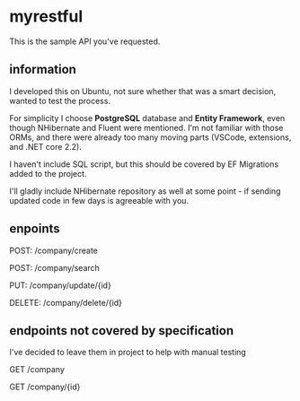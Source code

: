 # myrestful
This is the sample API you've requested.

## information
I developed this on Ubuntu, not sure whether that was a smart decision, wanted to test the process.

For simplicity I choose **PostgreSQL** database and **Entity Framework**, even though NHibernate and Fluent were mentioned. I'm not familiar with those ORMs, and there were already too many moving parts (VSCode, extensions, and .NET core 2.2).

I haven't include SQL script, but this should be covered by EF Migrations added to the project.

I'll gladly include NHibernate repository as well at some point - if sending updated code in few days is agreeable with you.

## enpoints
POST: /company/create

POST: /company/search

PUT: /company/update/{id}

DELETE: /company/delete/{id}

## endpoints not covered by specification
I've decided to leave them in project to help with manual testing

GET /company

GET /company/{id}